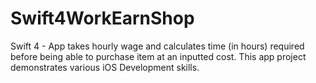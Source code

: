 # Swift4WorkEarnShop
Swift 4 - App takes hourly wage and calculates time (in hours) required before being able to purchase item at an inputted cost. This app project demonstrates various iOS Development skills.
